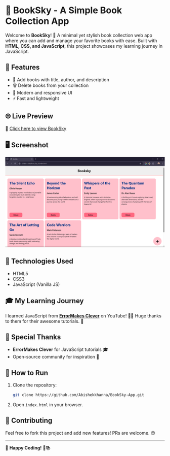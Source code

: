 # 📖 BookSky - A Simple Book Collection App

Welcome to **BookSky**! 🚀 A minimal yet stylish book collection web app where you can add and manage your favorite books with ease. Built with **HTML, CSS, and JavaScript**, this project showcases my learning journey in JavaScript.

## 🎯 Features
- 📌 Add books with title, author, and description
- 🗑️ Delete books from your collection
- 🎨 Modern and responsive UI
- ⚡ Fast and lightweight

## 🌐 Live Preview
🔗 [Click here to view BookSky](https://abishekkhanna.github.io/BookSky-App/) 

## 🖥️ Screenshot
![BookSky Screenshot](https://github.com/Abishekkhanna/BookSky-App/blob/main/Screenshot%20(100).png) 

## 📜 Technologies Used
- HTML5
- CSS3
- JavaScript (Vanilla JS)

## 🎓 My Learning Journey
I learned JavaScript from **[ErrorMakes Clever](https://www.youtube.com/@ErrormakesClever)** on YouTube! 🎥💡 Huge thanks to them for their awesome tutorials. 🙌

## 💖 Special Thanks
- **ErrorMakes Clever** for JavaScript tutorials 🎓
- Open-source community for inspiration 🚀

## 🚀 How to Run
1. Clone the repository:
   ```sh
   git clone https://github.com/Abishekkhanna/BookSky-App.git
   ```
2. Open `index.html` in your browser.

## 🤝 Contributing
Feel free to fork this project and add new features! PRs are welcome. 😊

---
📌 **Happy Coding!** 🚀📚
